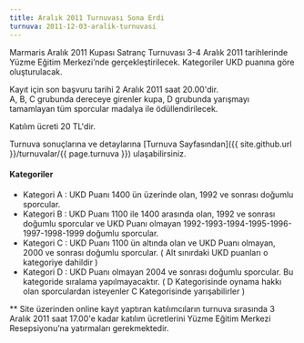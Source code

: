 ```yaml
---
title: Aralık 2011 Turnuvası Sona Erdi
turnuva: 2011-12-03-aralik-turnuvasi
---
```

Marmaris Aralık 2011 Kupası Satranç Turnuvası 3-4 Aralık 2011 tarihlerinde Yüzme Eğitim Merkezi’nde gerçekleştirilecek. Kategoriler UKD puanına göre oluşturulacak.

Kayıt için son başvuru tarihi 2 Aralık 2011 saat 20.00'dir.  
A, B, C grubunda dereceye girenler kupa, D grubunda yarışmayı tamamlayan tüm sporcular madalya ile ödüllendirilecek.

Katılım ücreti 20 TL'dir.  

Turnuva sonuçlarına ve detaylarına [Turnuva Sayfasından]({{ site.github.url }}/turnuvalar/{{ page.turnuva }}) ulaşabilirsiniz.  

#### Kategoriler
* Kategori A : UKD Puanı 1400 ün üzerinde olan, 1992 ve sonrası doğumlu sporcular.
* Kategori B : UKD Puanı 1100 ile 1400 arasında olan, 1992 ve sonrası doğumlu sporcular ve UKD Puanı olmayan 1992-1993-1994-1995-1996-1997-1998-1999 doğumlu sporcular.
* Kategori C : UKD Puanı 1100 ün altında olan ve UKD Puanı olmayan, 2000 ve sonrası doğumlu sporcular.
( Alt sınırdaki UKD puanları o kategoriye dahildir )
* Kategori D : UKD Puanı olmayan 2004 ve sonrası doğumlu sporcular. Bu kategoride sıralama yapılmayacaktır.
( D Kategorisinde oynama hakkı olan sporculardan isteyenler C Kategorisinde yarışabilirler )

** Site üzerinden online kayıt yaptıran katılımcıların turnuva sırasında 3 Aralık 2011 saat 17.00'e kadar katılım ücretlerini Yüzme Eğitim Merkezi Resepsiyonu’na yatırmaları gerekmektedir.
